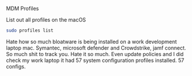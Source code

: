 



MDM Profiles

List out all profiles on the macOS

```bash
sudo profiles list
```

Hate how so much bloatware is being installed on a work development laptop mac. Symantec, microsoft defender and Crowdstrike, jamf connect. So much shit to track you. Hate it so much. Even update policies and I did check my work laptop it had 57 system configuration profiles installed. 57 configs.